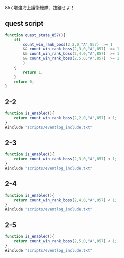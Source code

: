 857,増強海上護衛総隊、抜錨せよ！

## quest script
``` javascript
function quest_state_857(){
	if(
		count_win_rank_boss(2,2,0,"A",857)  >= 1
		&& count_win_rank_boss(2,3,0,"A",857)  >= 1
		&& count_win_rank_boss(2,4,0,"A",857)  >= 1
		&& count_win_rank_boss(2,5,0,"A",857)  >= 1
		)
	{
		return 1;
	}
	return 0;
}
```

## 2-2
``` javascript
function is_enabled(){
	return count_win_rank_boss(2,2,0,"A",857) < 1;
}
#include "scripts/eventlog_include.txt"
```


## 2-3
``` javascript
function is_enabled(){
	return count_win_rank_boss(2,3,0,"A",857) < 1;
}
#include "scripts/eventlog_include.txt"
```

## 2-4
``` javascript
function is_enabled(){
	return count_win_rank_boss(2,4,0,"A",857) < 1;
}
#include "scripts/eventlog_include.txt"
```

## 2-5
``` javascript
function is_enabled(){
	return count_win_rank_boss(2,5,0,"A",857) < 1;
}
#include "scripts/eventlog_include.txt"
```
